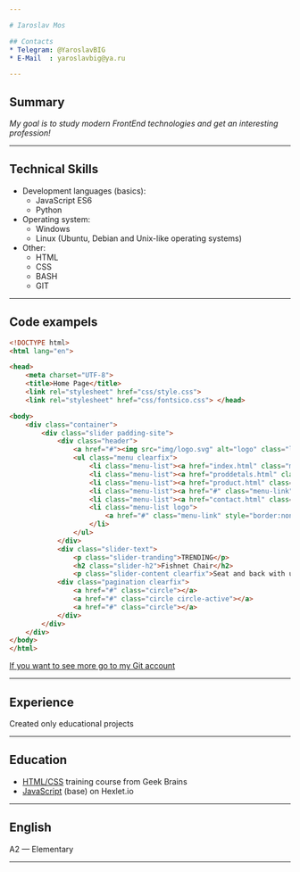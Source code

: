 ```yaml
---

# Iaroslav Mos

## Contacts
* Telegram: @YaroslavBIG
* E-Mail  : yaroslavbig@ya.ru

---
```


## Summary
_My goal is to study modern FrontEnd technologies and get an interesting profession!_

---

## Technical Skills
* Development languages (basics):    
    * JavaScript ES6
    * Python 
* Operating system:
    * Windows
    * Linux (Ubuntu, Debian and Unix-like operating systems)
* Other:
    * HTML
    * CSS
    * BASH
    * GIT

---

## Code exampels
```html
<!DOCTYPE html>
<html lang="en">

<head>
    <meta charset="UTF-8">
    <title>Home Page</title>
    <link rel="stylesheet" href="css/style.css">
    <link rel="stylesheet" href="css/fontsico.css"> </head>

<body>
    <div class="container">
        <div class="slider padding-site">
            <div class="header">
                <a href="#"><img src="img/logo.svg" alt="logo" class="logo"></a>
                <ul class="menu clearfix">
                    <li class="menu-list"><a href="index.html" class="menu-link menu-link-active">HOME</a></li>
                    <li class="menu-list"><a href="proddetals.html" class="menu-link">PRODUCTS</a></li>
                    <li class="menu-list"><a href="product.html" class="menu-link">HISTORY</a></li>
                    <li class="menu-list"><a href="#" class="menu-link">SHOWROOM</a></li>
                    <li class="menu-list"><a href="contact.html" class="menu-link">CONTACT</a></li>
                    <li class="menu-list logo">
                        <a href="#" class="menu-link" style="border:none"><img src="img/search.svg" alt="search"></a>
                    </li>
                </ul>
            </div>
            <div class="slider-text">
                <p class="slider-tranding">TRENDING</p>
                <h2 class="slider-h2">Fishnet Chair</h2>
                <p class="slider-content clearfix">Seat and back with upholstery made of cold cure foam. Steel frame, available in matt powder-coated black</p> <a href="#" class="button">Order Us ></a> </div>
            <div class="pagination clearfix">
                <a href="#" class="circle"></a>
                <a href="#" class="circle circle-active"></a>
                <a href="#" class="circle"></a>
            </div>
        </div>
    </div>
</body>
</html>
```

[If you want to see more go to my Git account](https://github.com/YaroslavBIG "My Git")

---


## Experience

Сreated only educational projects

---

## Education
* [HTML/CSS](https://geekbrains.ru/certificates/706201.en "Certificat") training course from Geek Brains
* [JavaScript](https://ru.hexlet.io/my "My Profile") (base) on Hexlet.io

---

## English
A2 — Elementary

---